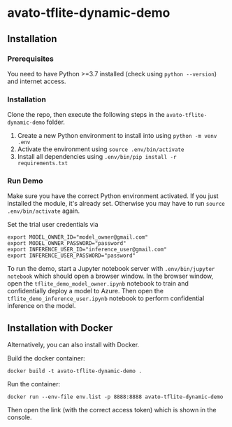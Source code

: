 # avato-tflite-dynamic-demo

## Installation 

### Prerequisites

You need to have Python >=3.7 installed (check using `python --version`) and internet access.

### Installation

Clone the repo, then execute the following steps in the `avato-tflite-dynamic-demo` folder.

1. Create a new Python environment to install into using
   `python -m venv .env`
2. Activate the environment using
   `source .env/bin/activate`
3. Install all dependencies using `.env/bin/pip install -r requirements.txt`

### Run Demo

Make sure you have the correct Python environment activated. If you just installed the module, it's already set. Otherwise you may have to run `source .env/bin/activate` again.

Set the trial user credentials via

```
export MODEL_OWNER_ID="model_owner@gmail.com"
export MODEL_OWNER_PASSWORD="password"
export INFERENCE_USER_ID="inference_user@gmail.com"
export INFERENCE_USER_PASSWORD="password"
```

To run the demo, start a Jupyter notebook server with `.env/bin/jupyter notebook` which should open a browser window. In the browser window, open the `tflite_demo_model_owner.ipynb` notebook to train and confidentially deploy a model to Azure. Then open the `tflite_demo_inference_user.ipynb` notebook to perform confidential inference on the model.


## Installation with Docker

Alternatively, you can also install with Docker.

Build the docker container:

```
docker build -t avato-tflite-dynamic-demo . 
```

Run the container:

```
docker run --env-file env.list -p 8888:8888 avato-tflite-dynamic-demo
```

Then open the link (with the correct access token) which is shown in the console.